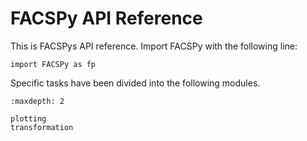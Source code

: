 # FACSPy API Reference

This is FACSPys API reference.
Import FACSPy with the following line:
```
import FACSPy as fp
```

Specific tasks have been divided into the following modules.

```{toctree}
:maxdepth: 2

plotting
transformation
```